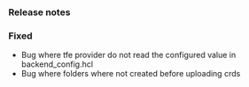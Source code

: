 ### Release notes

### Fixed

- Bug where tfe provider do not read the configured value in backend_config.hcl
- Bug where folders where not created before uploading crds
